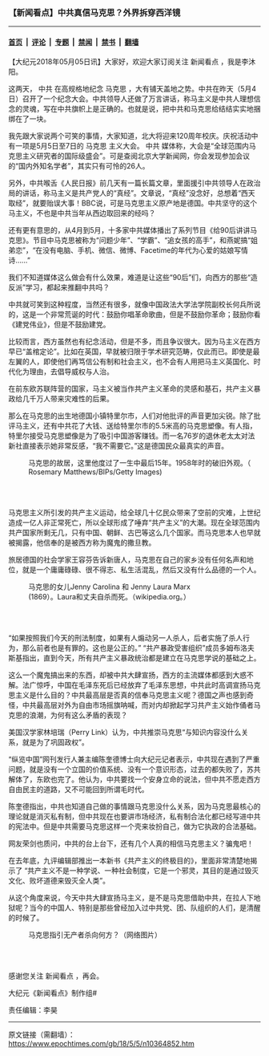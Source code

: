 ### 【新闻看点】中共真信马克思？外界拆穿西洋镜

---

#### [首页](../../../..?n10364852) &nbsp;|&nbsp; [评论](../../../../../epoch-comment?n10364852) &nbsp;|&nbsp; [专题](../../../../../epoch-special?n10364852) &nbsp;|&nbsp; [禁闻](../../../../../epoch-news?n10364852) &nbsp;|&nbsp; [禁书](../../../../../books?n10364852) &nbsp;|&nbsp; [翻墙](https://github.com/gfw-breaker/nogfw/blob/master/README.md?n10364852)


<div class="post_content" id="artbody" itemprop="articleBody">
 <!-- article content begin -->
 <p>
  【大纪元2018年05月05日讯】大家好，欢迎大家订阅关注
  <ok href="https://www.epochtimes.com/gb/tag/%E6%96%B0%E9%97%BB%E7%9C%8B%E7%82%B9.html">
   新闻看点
  </ok>
  ，我是李沐阳。
 </p>
 <p>
  这两天，
  <ok href="https://www.epochtimes.com/gb/tag/%E4%B8%AD%E5%85%B1.html">
   中共
  </ok>
  在高规格地纪念
  <ok href="https://www.epochtimes.com/gb/tag/%E9%A9%AC%E5%85%8B%E6%80%9D.html">
   马克思
  </ok>
  ，大有铺天盖地之势。中共在昨天（5月4日）召开了一个纪念大会。中共领导人还做了万言讲话，称马主义是中共人理想信念的灵魂，写在中共旗帜上是正确的。也就是说，把中共和马克思给结结实实地捆绑在了一块。
 </p>
 <p>
  我先跟大家说两个可笑的事情，大家知道，北大将迎来120周年校庆。庆祝活动中有一项是5月5日至7日的
  <ok href="https://www.epochtimes.com/gb/tag/%E9%A9%AC%E5%85%8B%E6%80%9D.html">
   马克思
  </ok>
  主义大会。
  <ok href="https://www.epochtimes.com/gb/tag/%E4%B8%AD%E5%85%B1.html">
   中共
  </ok>
  媒体称，大会是“全球范围内马克思主义研究者的国际级盛会”。可是查阅北京大学新闻网，你会发现参加会议的“国内外知名学者”，其实只有可怜的26人。
 </p>
 <p>
  另外，中共喉舌《人民日报》前几天有一篇长篇文章，里面援引中共领导人在政治局的讲话，称马主义是共产党人的“真经”。文章说，“真经”没念好，总想着“西天取经”，就要贻误大事！BBC说，可是马克思主义原产地是德国。中共坚守的这个马主义，不也是中共当年从西边取回来的经吗？
 </p>
 <p>
  还有更有意思的，从4月到5月，十多家中共媒体播出了系列节目《给90后讲讲马克思》。节目中马克思被称为“问题少年”、“学霸”、“追女孩的高手”，和燕妮搞“姐弟恋”，“在没有电脑、手机、微信、微博、Facetime的年代为心爱的姑娘写情诗……”
 </p>
 <p>
  我们不知道媒体这么做会有什么效果，难道是让这些“90后”们，向西方的那些“造反派”学习，都起来推翻中共吗？
 </p>
 <p>
  中共就可笑到这种程度，当然还有很多，就像中国政法大学法学院副校长何兵所说的，这是一个非常荒诞的时代：鼓励你唱革命歌曲，但是不鼓励你革命；鼓励你看《建党伟业》，但是不鼓励建党。
 </p>
 <p>
  比较而言，西方虽然也有纪念活动，但是不多，而且争议很大。因为马主义在西方早已“盖棺定论”。比如在英国，早就被归限于学术研究范畴，仅此而已。即使是最左翼的人，即使他们再笃信公有制和社会主义，也不会有人用把马主义英国化、时代化为理由，去倡导威权与人治。
 </p>
 <p>
  在前东欧苏联阵营的国家，马主义被当作共产主义革命的灵感和基石，共产主义暴政给几千万人带来灾难性的后果。
 </p>
 <p>
  那么在马克思的出生地德国小镇特里尔市，人们对他批评的声音更加尖锐。除了批评马主义，还有中共花了大钱、送给特里尔市的5.5米高的马克思塑像。有人指，特里尔接受马克思塑像是为了吸引中国游客赚钱。而一名76岁的退休老太太对法新社直接表示她非常反感，“我不需要它。”这是德国民众最真实的声音。
 </p>
 <figure aria-describedby="caption-attachment-10365032" class="wp-caption aligncenter" id="attachment_10365032" style="width: 450px">
  <ok href="https://i.epochtimes.com/assets/uploads/2018/05/GettyImages-31345401.jpg" target="_blank">
   <img alt="" class="wp-image-10365032 size-medium" src="https://i.epochtimes.com/assets/uploads/2018/05/GettyImages-31345401-450x447.jpg"/>
  </ok>
  <br/><figcaption class="wp-caption-text" id="caption-attachment-10365032">
   马克思的故居，这里他度过了一生中最后15年。1958年时的破旧外观。（ Rosemary Matthews/BIPs/Getty Images)
  </figcaption><br/>
 </figure><br/>
 <p>
  马克思主义所引发的共产主义运动，给全球几十亿民众带来了空前的灾难，上世纪造成一亿人非正常死亡，所以全球形成了唾弃“共产主义”的大潮。现在全球范围内共产国家所剩无几，只有中国、朝鲜、古巴等这么几个国家。而马克思本人也早就被揭露，他信奉的是被西方称为魔鬼的撒旦教。
 </p>
 <p>
  旅居德国的社会学家王容芬告诉新唐人，马克思在自己的家乡没有任何名声和地位，就是一个庸庸碌碌、很不得志、私生活混乱，然后又没有什么品德的一个人。
 </p>
 <figure aria-describedby="caption-attachment-10365035" class="wp-caption aligncenter" id="attachment_10365035" style="width: 358px">
  <ok href="https://i.epochtimes.com/assets/uploads/2018/05/Jenny_laura_marx-1.jpg" target="_blank">
   <img alt="" class="wp-image-10365035 size-full" src="https://i.epochtimes.com/assets/uploads/2018/05/Jenny_laura_marx-1.jpg"/>
  </ok>
  <br/><figcaption class="wp-caption-text" id="caption-attachment-10365035">
   马克思的女儿Jenny Carolina 和 Jenny Laura Marx (1869）。Laura和丈夫自杀而死。（wikipedia.org。）
  </figcaption><br/>
 </figure><br/>
 <p>
  “如果按照我们今天的刑法制度，如果有人煽动另一人杀人，后者实施了杀人行为，那么前者也是有罪的。这也是公正的。” “共产暴政受害组织”成员多姆布洛夫斯基指出，直到今天，所有共产主义暴政统治都是建立在马克思学说的基础之上。
 </p>
 <p>
  这么一个魔鬼搞出来的东西，却被中共大肆宣扬，西方的主流媒体都感到大惑不解。法广惊呼，中国在毛泽东死后已经放弃了毛泽东思想，中共此时高调宣扬马克思主义是什么目的？中共最高层是否真的信奉马克思主义呢？德国之声也感到奇怪，中共最高层对外为自由市场摇旗呐喊，而对内却掀起学习共产主义始作俑者马克思的浪潮，为何有这么矛盾的表现？
 </p>
 <p>
  美国汉学家林培瑞（Perry Link）认为，中共推崇马克思“与知识内容没什么关系，就是为了巩固政权”。
 </p>
 <p>
  “纵览中国”网刊发行人兼主编陈奎德博士向大纪元记者表示，中共现在遇到了严重问题，就是没有一个立国的价值系统、没有一个意识形态，过去的都失败了，苏共解体了，东欧也完了。他认为，中共要找一个安身立命的说法，但中共不愿走西方自由民主的道路，又不可能回到所谓毛时代。
 </p>
 <p>
  陈奎德指出，中共也知道自己做的事情跟马克思没什么关系，因为马克思最核心的理论就是消灭私有制，但中共现在也要讲市场经济，私有制合法化都已经写进中共的宪法中。但是中共需要马克思这样一个壳来妆扮自己，做为它执政的合法基础。
 </p>
 <p>
  网友荣剑也质问，中共的台上台下，还有几个人真的相信马克思主义？骗鬼吧！
 </p>
 <p>
  在去年底，九评编辑部推出一本新书《共产主义的终极目的》，里面非常清楚地揭示了 “共产主义不是一种学说、一种社会制度，它是一个邪灵，其目的是通过毁灭文化、败坏道德来毁灭全人类”。
 </p>
 <p>
  从这个角度来说，今天中共大肆宣扬马主义，是不是马克思借助中共，在拉人下地狱呢？当今的中国人、特别是那些曾经加入过中共党、团、队组织的人们，是清醒的时候了。
 </p>
 <figure aria-describedby="caption-attachment-10365040" class="wp-caption aligncenter" id="attachment_10365040" style="width: 366px">
  <ok href="https://i.epochtimes.com/assets/uploads/2018/05/1506151608502210-1.jpg" target="_blank">
   <img alt="" class="size-full wp-image-10365040" src="https://i.epochtimes.com/assets/uploads/2018/05/1506151608502210-1.jpg"/>
  </ok>
  <br/><figcaption class="wp-caption-text" id="caption-attachment-10365040">
   马克思指引无产者杀向何方？（网络图片）
  </figcaption><br/>
 </figure><br/>
 <p>
  感谢您关注
  <ok href="https://www.epochtimes.com/gb/tag/%E6%96%B0%E9%97%BB%E7%9C%8B%E7%82%B9.html">
   新闻看点
  </ok>
  ，再会。
 </p>
 <p>
  大纪元《新闻看点》制作组#
 </p>
 <p>
  责任编辑：李昊
 </p>
 <!-- article content end -->
 <div id="below_article_ad">
 </div>
</div>


---

原文链接（需翻墙）：https://www.epochtimes.com/gb/18/5/5/n10364852.htm